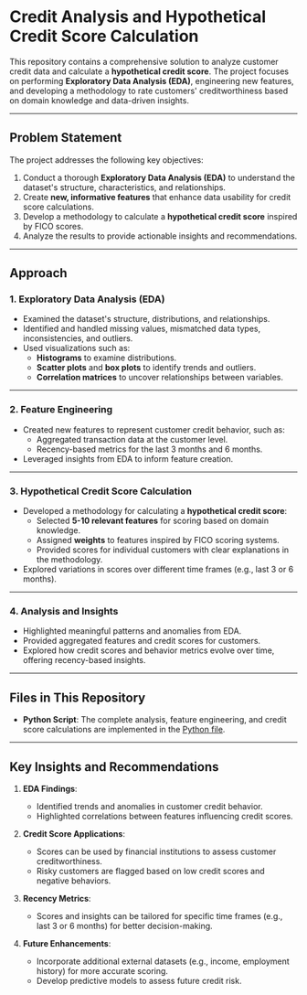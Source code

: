 # **Credit Analysis and Hypothetical Credit Score Calculation**

This repository contains a comprehensive solution to analyze customer credit data and calculate a **hypothetical credit score**. The project focuses on performing **Exploratory Data Analysis (EDA)**, engineering new features, and developing a methodology to rate customers' creditworthiness based on domain knowledge and data-driven insights.

---

## **Problem Statement**
The project addresses the following key objectives:
1. Conduct a thorough **Exploratory Data Analysis (EDA)** to understand the dataset's structure, characteristics, and relationships.
2. Create **new, informative features** that enhance data usability for credit score calculations.
3. Develop a methodology to calculate a **hypothetical credit score** inspired by FICO scores.
4. Analyze the results to provide actionable insights and recommendations.

---

## **Approach**
### **1. Exploratory Data Analysis (EDA)**
- Examined the dataset's structure, distributions, and relationships.
- Identified and handled missing values, mismatched data types, inconsistencies, and outliers.
- Used visualizations such as:
  - **Histograms** to examine distributions.
  - **Scatter plots** and **box plots** to identify trends and outliers.
  - **Correlation matrices** to uncover relationships between variables.

---

### **2. Feature Engineering**
- Created new features to represent customer credit behavior, such as:
  - Aggregated transaction data at the customer level.
  - Recency-based metrics for the last 3 months and 6 months.
- Leveraged insights from EDA to inform feature creation.

---

### **3. Hypothetical Credit Score Calculation**
- Developed a methodology for calculating a **hypothetical credit score**:
  - Selected **5-10 relevant features** for scoring based on domain knowledge.
  - Assigned **weights** to features inspired by FICO scoring systems.
  - Provided scores for individual customers with clear explanations in the methodology.
- Explored variations in scores over different time frames (e.g., last 3 or 6 months).

---

### **4. Analysis and Insights**
- Highlighted meaningful patterns and anomalies from EDA.
- Provided aggregated features and credit scores for customers.
- Explored how credit scores and behavior metrics evolve over time, offering recency-based insights.

---

## **Files in This Repository**
- **Python Script**: The complete analysis, feature engineering, and credit score calculations are implemented in the [Python file](https://github.com/mj-badger/credit_score/blob/main/Credit_analysis_oct_10.ipynb).

---

## **Key Insights and Recommendations**
1. **EDA Findings**:
   - Identified trends and anomalies in customer credit behavior.
   - Highlighted correlations between features influencing credit scores.

2. **Credit Score Applications**:
   - Scores can be used by financial institutions to assess customer creditworthiness.
   - Risky customers are flagged based on low credit scores and negative behaviors.

3. **Recency Metrics**:
   - Scores and insights can be tailored for specific time frames (e.g., last 3 or 6 months) for better decision-making.

4. **Future Enhancements**:
   - Incorporate additional external datasets (e.g., income, employment history) for more accurate scoring.
   - Develop predictive models to assess future credit risk.
